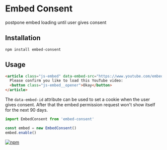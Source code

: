 # Embed Consent

postpone embed loading until user gives consent

## Installation

```npm install embed-consent```

## Usage

```html
<article class="js-embed" data-embed-src="https://www.youtube.com/embed/flLc6LmAG6c">
  Please confirm you like to load this YouTube video:
  <button class="js-embed__opener">Okay</button>
</article>
```
The `data-embed-id` attribute can be used to set a cookie when the user gives consent. After that the embed permission request won't show itself for the next 90 days.

```js
import EmbedConsent from 'embed-consent'

const embed = new EmbedConsent()
embed.enable()
```

[![npm](https://img.shields.io/npm/v/embed-consent.svg?style=flat-square)](https://www.npmjs.com/package/embed-consent)
